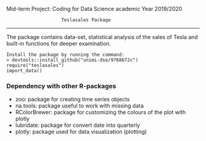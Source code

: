 Mid-term Project: Coding for Data Science academic Year 2019/2020

                        Teslasales Package
-----------------------------------------------------------------

The package contains data-set, statistical analysis of the sales of
Tesla and built-in functions for deeper examination.

    Install the package by running the command:
    > devtools::install_github("unimi-dse/9768672c")
    require("teslasales")
    import_data()

### Dependency with other R-packages

-   zoo: package for creating time series objects
-   na.tools: package useful to work with missing data
-   RColorBrewer: package for customizing the colours of the plot with
    plotly
-   lubridate: package for convert date into quarterly
-   plotly: package used for data visualization (plotting)
